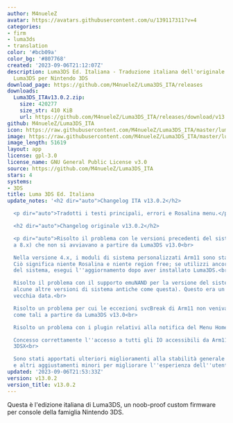 ```yaml
---
author: M4nueleZ
avatar: https://avatars.githubusercontent.com/u/139117311?v=4
categories:
- firm
- luma3ds
- translation
color: '#bcb09a'
color_bg: '#807768'
created: '2023-09-06T21:12:07Z'
description: Luma3DS Ed. Italiana - Traduzione italiana dell'originale custom firmware
  Luma3DS per Nintendo 3DS
download_page: https://github.com/M4nueleZ/Luma3DS_ITA/releases
downloads:
  Luma3DS_ITAv13.0.2.zip:
    size: 420277
    size_str: 410 KiB
    url: https://github.com/M4nueleZ/Luma3DS_ITA/releases/download/v13.0.2/Luma3DS_ITAv13.0.2.zip
github: M4nueleZ/Luma3DS_ITA
icon: https://raw.githubusercontent.com/M4nueleZ/Luma3DS_ITA/master/luma3dslogoita.png
image: https://raw.githubusercontent.com/M4nueleZ/Luma3DS_ITA/master/luma3dslogoita.png
image_length: 51619
layout: app
license: gpl-3.0
license_name: GNU General Public License v3.0
source: https://github.com/M4nueleZ/Luma3DS_ITA
stars: 4
systems:
- 3DS
title: Luma 3DS Ed. Italiana
update_notes: '<h2 dir="auto">Changelog ITA v13.0.2</h2>

  <p dir="auto">Tradotti i testi principali, errori e Rosalina menu.</p>

  <h2 dir="auto">Changelog originale v13.0.2</h2>

  <p dir="auto">Risolto il problema con le versioni precedenti del sistema (da 4.x
  a 8.x) che non si avviavano a partire da Luma3DS v13.0<br>

  Nella versione 4.x, i moduli di sistema personalizzati Arm11 sono stati disabilitati.
  Ciò significa niente Rosalina e niente region free; se utilizzi ancora queste versioni
  del sistema, esegui l''aggiornamento dopo aver installato Luma3DS.<br>

  Risolto il problema con il supporto emuNAND per la versione del sistema 5.0 (e forse
  alcune altre versioni di sistema antiche come questa). Questo era un problema di
  vecchia data.<br>

  Risolto un problema per cui le eccezioni svcBreak di Arm11 non venivano visualizzate
  come tali a partire da Luma3DS v13.0<br>

  Risolto un problema con i plugin relativi alla notifica del Menu Home<br>

  Concesso correttamente l''accesso a tutti gli IO accessibili da Arm11 all''homebrew
  3DSX<br>

  Sono stati apportati ulteriori miglioramenti alla stabilità generale del sistema
  e altri aggiustamenti minori per migliorare l''esperienza dell''utente</p>'
updated: '2023-09-06T21:53:33Z'
version: v13.0.2
version_title: v13.0.2
---
```

Questa è l'edizione italiana di Luma3DS, un noob-proof custom firmware per console della famiglia Nintendo 3DS.